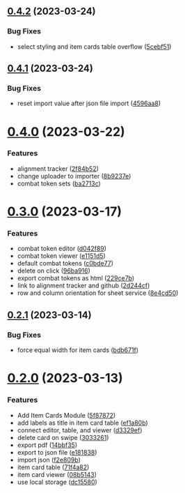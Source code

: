 ## [0.4.2](https://github.com/gulfaraz/dm-workshop/compare/v0.4.1...v0.4.2) (2023-03-24)


### Bug Fixes

* select styling and item cards table overflow ([5cebf51](https://github.com/gulfaraz/dm-workshop/commit/5cebf5181c1527bca55ca131e84109a3f3017653))



## [0.4.1](https://github.com/gulfaraz/dm-workshop/compare/v0.4.0...v0.4.1) (2023-03-24)


### Bug Fixes

* reset import value after json file import ([4596aa8](https://github.com/gulfaraz/dm-workshop/commit/4596aa8530562ffcd396cc3b6216c75ec26e54c8))



# [0.4.0](https://github.com/gulfaraz/dm-workshop/compare/v0.3.0...v0.4.0) (2023-03-22)


### Features

* alignment tracker ([2f84b52](https://github.com/gulfaraz/dm-workshop/commit/2f84b52a8456ea11d3ceba89941cf238ac789a79))
* change uploader to importer ([8b9237e](https://github.com/gulfaraz/dm-workshop/commit/8b9237ef6dfb591657dbd8706a1de53b5df1d5cd))
* combat token sets ([ba2713c](https://github.com/gulfaraz/dm-workshop/commit/ba2713c32ad82cda054e25e00ce09d54641e5131))



# [0.3.0](https://github.com/gulfaraz/dm-workshop/compare/v0.2.1...v0.3.0) (2023-03-17)


### Features

* combat token editor ([d042f89](https://github.com/gulfaraz/dm-workshop/commit/d042f894d52748d41b69a264f1afe746bcc6d798))
* combat token viewer ([e1151d5](https://github.com/gulfaraz/dm-workshop/commit/e1151d535d6f46bba9fdd59025a48b64024f6b61))
* default combat tokens ([c0bde77](https://github.com/gulfaraz/dm-workshop/commit/c0bde77a8f269054c1056bff7d126f4513a2bba1))
* delete on click ([96ba916](https://github.com/gulfaraz/dm-workshop/commit/96ba9162aa7df033300e1f6b84133225a2bdd4d3))
* export combat tokens as html ([229ce7b](https://github.com/gulfaraz/dm-workshop/commit/229ce7b8808750a4181449d03c1a6c007cb813dd))
* link to alignment tracker and github ([2d244cf](https://github.com/gulfaraz/dm-workshop/commit/2d244cf3fb1ae31e1c42c60a833e2c7eece38452))
* row and column orientation for sheet service ([8e4cd50](https://github.com/gulfaraz/dm-workshop/commit/8e4cd50651ff172c4f5d4aabd589ac9f0d4dd847))



## [0.2.1](https://github.com/gulfaraz/dm-workshop/compare/v0.2.0...v0.2.1) (2023-03-14)


### Bug Fixes

* force equal width for item cards ([bdb671f](https://github.com/gulfaraz/dm-workshop/commit/bdb671f4ef2a017b3854921fde510e086ba57391))



# [0.2.0](https://github.com/gulfaraz/dm-workshop/compare/5f878725e59f00fbad874c05a11424fd5485106b...v0.2.0) (2023-03-13)


### Features

* Add Item Cards Module ([5f87872](https://github.com/gulfaraz/dm-workshop/commit/5f878725e59f00fbad874c05a11424fd5485106b))
* add labels as title in item card table ([ef1a80b](https://github.com/gulfaraz/dm-workshop/commit/ef1a80b553a4a76f612097a87cf2e26dfbdaa53c))
* connect editor, table, and viewer ([d3329ef](https://github.com/gulfaraz/dm-workshop/commit/d3329efc214c1e3866e4f56a3055c118971de0f0))
* delete card on swipe ([3033261](https://github.com/gulfaraz/dm-workshop/commit/3033261b6f6c305428553681f7686ad0ff20f44d))
* export pdf ([14bbf35](https://github.com/gulfaraz/dm-workshop/commit/14bbf35c769d1926074234b4be25ac8b7a934d2b))
* export to json file ([e181838](https://github.com/gulfaraz/dm-workshop/commit/e1818387ffc99ef30277981344f7a277accfed30))
* import json ([f2e809b](https://github.com/gulfaraz/dm-workshop/commit/f2e809b0d014975c63e647355035a284ecac3a72))
* item card table ([71f4a82](https://github.com/gulfaraz/dm-workshop/commit/71f4a82f10293231c6892922f6b6effe1412509e))
* item card viewer ([08b5143](https://github.com/gulfaraz/dm-workshop/commit/08b51439be478c7f8a1994cb13ea6b6896b4a0ba))
* use local storage ([dc15580](https://github.com/gulfaraz/dm-workshop/commit/dc15580f6bb22158fac79426c5f4a2abd9eb888f))




